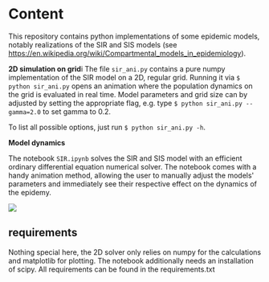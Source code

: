 # Content

This repository contains python implementations of some epidemic models, notably realizations of the SIR and SIS models (see https://en.wikipedia.org/wiki/Compartmental_models_in_epidemiology).

**2D simulation on grid**i
The file ```sir_ani.py``` contains a pure numpy implementation of the SIR model on a 2D, regular grid. Running it via
  ```$ python sir_ani.py```
opens an animation where the population dynamics on the grid is evaluated in real time. 
Model parameters and grid size can by adjusted by setting the appropriate flag, e.g. type ```$ python sir_ani.py --gamma=2.0``` to set gamma to 0.2.

To list all possible options, just run ```$ python sir_ani.py -h```.

**Model dynamics**

The notebook ```SIR.ipynb``` solves the SIR and SIS model with an efficient ordinary differential equation numerical solver. The notebook comes with a handy animation method, allowing the user to manually adjust the models' parameters and immediately see their respective effect on the dynamics of the epidemy.

![](https://github.com/WaldSim/epidemic_model/sir.png)

## requirements

Nothing special here, the 2D solver only relies on numpy for the calculations and matplotlib for plotting. The notebook additionally needs an installation of scipy. All requirements can be found in the requirements.txt
